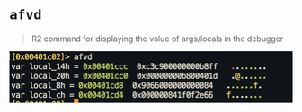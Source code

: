<!-- TITLE: afvd -->

#  `afvd` 

> R2 command for displaying the value of args/locals in the debugger

![Afvd Png](/uploads/a-afvd/afvd-png.png "Afvd Png")